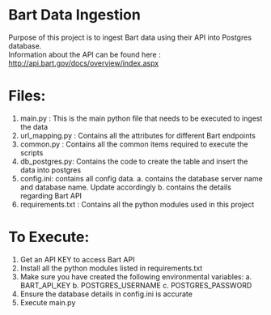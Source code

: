 Bart Data Ingestion
===================
Purpose of this project is to ingest Bart data using their API into Postgres database.  
Information about the API can be found here : http://api.bart.gov/docs/overview/index.aspx

Files:
===================

1. main.py : This is the main python file that needs to be executed to ingest the data
2. url_mapping.py : Contains all the attributes for different Bart endpoints
3. common.py : Contains all the common items required to execute the scripts
4. db_postgres.py: Contains the code to create the table and insert the data into postgres
5. config.ini: contains all config data.
    a. contains the database server name and database name. Update accordingly
    b. contains the details regarding Bart API
6. requirements.txt : Contains all the python modules used in this project

To Execute:
===========
1. Get an API KEY to access Bart API
2. Install all the python modules listed in requirements.txt
3. Make sure you have created the following environmental variables:
        a. BART_API_KEY
        b. POSTGRES_USERNAME
        c. POSTGRES_PASSWORD
4. Ensure the database details in config.ini is accurate
5. Execute main.py


